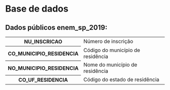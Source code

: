 # Base de dados

## Dados públicos enem_sp_2019:
<table>
  <tr>
    <th>NU_INSCRICAO</th>
    <td>Número de inscrição</td>
  </tr>
  <tr>
    <th>CO_MUNICIPIO_RESIDENCIA</th>
    <td>Código do município de residência</td>
  </tr>
  <tr>
    <th>NO_MUNICIPIO_RESIDENCIA</th>
    <td>Nome do município de residência</td>
  </tr>
  <tr>
    <th>CO_UF_RESIDENCIA</th>
    <td>Código do estado de residência</td>
  </tr>
  <!-- Continuar com o mesmo padrão para as demais colunas -->
</table>
